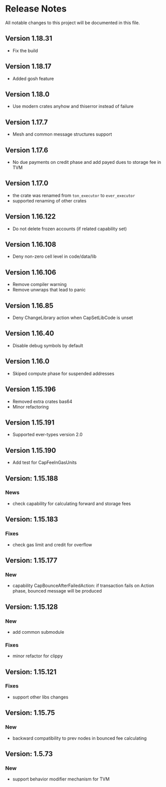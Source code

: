 # Release Notes

All notable changes to this project will be documented in this file.

## Version 1.18.31

- Fix the build

## Version 1.18.17

- Added gosh feature

## Version 1.18.0

- Use modern crates anyhow and thiserror instead of failure

## Version 1.17.7

- Mesh and common message structures support

## Version 1.17.6

- No due payments on credit phase and add payed dues to storage fee in TVM

## Version 1.17.0

- the crate was renamed from `ton_executor` to `ever_executor`
- supported renaming of other crates

## Version 1.16.122

- Do not delete frozen accounts (if related capability set)

## Version 1.16.108

- Deny non-zero cell level in code/data/lib

## Version 1.16.106

- Remove compiler warning
- Remove unwraps that lead to panic

## Version 1.16.85

- Deny ChangeLibrary action when CapSetLibCode is unset

## Version 1.16.40

- Disable debug symbols by default

## Version 1.16.0

- Skiped compute phase for suspended addresses

## Version 1.15.196

- Removed extra crates bas64
- Minor refactoring

## Version 1.15.191

- Supported ever-types version 2.0

## Version 1.15.190

- Add test for CapFeeInGasUnits

## Version: 1.15.188

### News

- check capability for calculating forward and storage fees

## Version: 1.15.183

### Fixes

- check gas limit and credit for overflow

## Version: 1.15.177

### New

- capability CapBounceAfterFailedAction: if transaction fails on Action phase,
bounced message will be produced 

## Version: 1.15.128

### New

- add common submodule

### Fixes

- minor refactor for clippy

## Version: 1.15.121

### Fixes

- support other libs changes
## Version: 1.15.75

### New

- backward compatibility to prev nodes in bounced fee calculating

## Version: 1.5.73

### New

- support behavior modifier mechanism for TVM